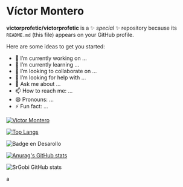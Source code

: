 # Víctor Montero 


**victorprofetic/victorprofetic** is a ✨ _special_ ✨ repository because its `README.md` (this file) appears on your GitHub profile.

Here are some ideas to get you started:

- 🔭 I’m currently working on ...
- 🌱 I’m currently learning ...
- 👯 I’m looking to collaborate on ...
- 🤔 I’m looking for help with ...
- 💬 Ask me about ...
- 📫 How to reach me: ...
- 😄 Pronouns: ...
- ⚡ Fun fact: ...

[![Victor Montero](https://github-readme-stats.vercel.app/api?username=victorprofetic)](https://github.com/anuraghazra/github-readme-stats&locale=es)

[![Top Langs](https://github-readme-stats.vercel.app/api/top-langs/?username=victorprofetic)](https://github.com/SrGobi/github-readme-stats&locale=es)


![Badge en Desarollo](https://img.shields.io/badge/STATUS-EN%20DESAROLLO-green)

[![Anurag's GitHub stats](https://github-readme-stats.vercel.app/api?username=victorprofetic)](https://github.com/SrGobi/github-readme-stats)


![SrGobi GitHub stats](https://github-readme-stats.vercel.app/api?username=SrGobi&show_icons=true)

a
